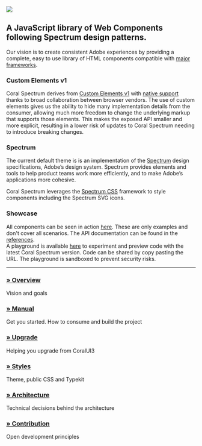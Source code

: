<img class="logo" src="./manual/asset/logo.png">

## A JavaScript library of Web Components following Spectrum design patterns.

Our vision is to create consistent Adobe experiences by providing a complete, easy to use library of HTML components 
compatible with [major frameworks](https://custom-elements-everywhere.com/).

### Custom Elements v1

Coral Spectrum derives from [Custom Elements v1](https://html.spec.whatwg.org/multipage/custom-elements.html) with 
[native support](https://caniuse.com/#feat=custom-elementsv1) thanks to broad collaboration between browser vendors. 
The use of custom elements gives us the ability to hide many implementation details from the consumer, allowing much 
more freedom to change the underlying markup that supports those elements. 
This makes the exposed API smaller and more explicit, resulting in a lower risk of updates to Coral Spectrum needing to 
introduce breaking changes.

### Spectrum

The current default theme is is an implementation of the [Spectrum](https://adobe.design) design 
specifications, Adobe’s design system. Spectrum provides elements and tools to help product teams work more 
efficiently, and to make Adobe’s applications more cohesive.
 
Coral Spectrum leverages the [Spectrum CSS](https://github.com/adobe/spectrum-css) framework to style 
components including the Spectrum SVG icons. 

### Showcase

All components can be seen in action <a href="../examples" target="_blank">here</a>. These are only examples and 
don't cover all scenarios. The API documentation can be found in the <a href="./identifiers.html" target="_blank">references</a>.    
A playground is available <a href="../playground" target="_blank">here</a> to experiment and preview code with the latest Coral Spectrum version.
Code can be shared by copy pasting the URL. The playground is sandboxed to prevent security risks.

---

### [» Overview](./manual/overview.html)
Vision and goals
### [» Manual](./manual/manual.html)
Get you started. How to consume and build the project
### [» Upgrade](./manual/upgrade.html)
Helping you upgrade from CoralUI3
### [» Styles](./manual/styles.html)
Theme, public CSS and Typekit
### [» Architecture](./manual/architecture.html)
Technical decisions behind the architecture
### [» Contribution](./manual/contribution.html)
Open development principles
